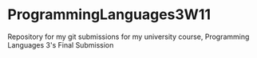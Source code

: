 # ProgrammingLanguages3W11
Repository for my git submissions for my university course, Programming Languages 3's Final Submission
